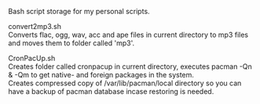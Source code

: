 Bash script storage for my personal scripts.   
   
convert2mp3.sh   
Converts flac, ogg, wav, acc and ape files in current directory to mp3 files and moves them to folder called 'mp3'.   
   
CronPacUp.sh   
Creates folder called cronpacup in current directory, executes pacman -Qn & -Qm to get native- and foreign packages in the system.   
Creates compressed copy of /var/lib/pacman/local directory so you can have a backup of pacman database incase restoring is needed.   